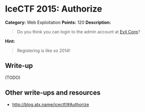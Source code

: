 # IceCTF 2015: Authorize

**Category:** Web Exploitation
**Points:** 120
**Description:** 

> Do you think you can login to the admin account at <a target='_blank' href='http://web2015.icec.tf/authorize'>Evil Corp</a>?

**Hint:**

> Registering is like so 2014!

## Write-up

(TODO)

## Other write-ups and resources

* <http://blog.atx.name/icectf/#Authorize>
